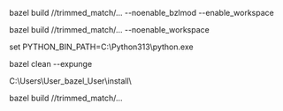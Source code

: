bazel build //trimmed_match/... --noenable_bzlmod --enable_workspace

bazel build //trimmed_match/... --noenable_workspace

set PYTHON_BIN_PATH=C:\\Python313\\python.exe

bazel clean --expunge


C:\Users\User\_bazel_User\install\

bazel build //trimmed_match/...